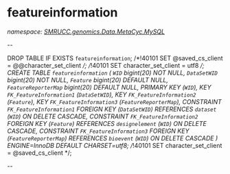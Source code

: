 ﻿# featureinformation
_namespace: [SMRUCC.genomics.Data.MetaCyc.MySQL](./index.md)_

--
 
 DROP TABLE IF EXISTS `featureinformation`;
 /*!40101 SET @saved_cs_client = @@character_set_client */;
 /*!40101 SET character_set_client = utf8 */;
 CREATE TABLE `featureinformation` (
 `WID` bigint(20) NOT NULL,
 `DataSetWID` bigint(20) NOT NULL,
 `Feature` bigint(20) DEFAULT NULL,
 `FeatureReporterMap` bigint(20) DEFAULT NULL,
 PRIMARY KEY (`WID`),
 KEY `FK_FeatureInformation1` (`DataSetWID`),
 KEY `FK_FeatureInformation2` (`Feature`),
 KEY `FK_FeatureInformation3` (`FeatureReporterMap`),
 CONSTRAINT `FK_FeatureInformation1` FOREIGN KEY (`DataSetWID`) REFERENCES `dataset` (`WID`) ON DELETE CASCADE,
 CONSTRAINT `FK_FeatureInformation2` FOREIGN KEY (`Feature`) REFERENCES `designelement` (`WID`) ON DELETE CASCADE,
 CONSTRAINT `FK_FeatureInformation3` FOREIGN KEY (`FeatureReporterMap`) REFERENCES `bioevent` (`WID`) ON DELETE CASCADE
 ) ENGINE=InnoDB DEFAULT CHARSET=utf8;
 /*!40101 SET character_set_client = @saved_cs_client */;
 
 --




